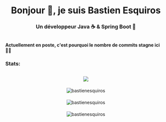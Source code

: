 <h1 style="text-align: center;">Bonjour 👋, je suis Bastien Esquiros</h1>
<h3 style="text-align: center;">Un développeur Java ☕ & Spring Boot 🍂</h3>
<br/>
<b style="text-align: center;">Actuellement en poste, c'est pourquoi le nombre de commits stagne ici 👨‍💼</b>
<br/>
<h3 style="text-align: left;">Stats:</h3>

<div style="display: flex; flex-direction: column; align-items: center; margin-top: 20px;">
  <p style="margin: 10px 0;"><a target="_blank" href="https://www.codewars.com/users/bastienesquiros1/"><img src="https://www.codewars.com/users/bastienesquiros1/badges/large" /></a></p>
  <p style="margin: 10px 0;"><img src="https://github-readme-stats.vercel.app/api/top-langs?username=bastienesquiros&show_icons=true&theme=dark&locale=en&layout=compact" alt="bastienesquiros" /></p>
  <p style="margin: 10px 0;"><img src="https://github-readme-stats.vercel.app/api?username=bastienesquiros&show_icons=true&theme=dark&locale=en" alt="bastienesquiros" /></p>
  <p style="margin: 10px 0;"><img src="https://github-readme-streak-stats.herokuapp.com/?user=bastienesquiros&theme=dark" alt="bastienesquiros" /></p>
</div>
